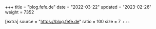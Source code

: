+++
title = "blog.fefe.de"
date = "2022-03-22"
updated = "2023-02-26"
weight = 7352

[extra]
source = "https://blog.fefe.de"
ratio = 100
size = 7
+++
